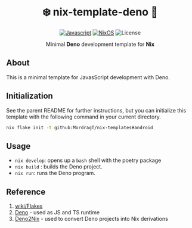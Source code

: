 <div align=center>

# ❄️ nix-template-deno 🦖

[![Javascript](https://img.shields.io/badge/Made_for-javascript-yellow.svg?logo=javascript&style=for-the-badge)](https://www.javascript.com/) [![NixOS](https://img.shields.io/badge/Flakes-Nix-informational.svg?logo=nixos&style=for-the-badge)](https://nixos.org) ![License](https://img.shields.io/github/license/mordragt/nix-templates?style=for-the-badge) 

Minimal **Deno** development template for **Nix**

</div>

## About

This is a minimal template for JavasScript development with Deno.

## Initialization

See the parent README for further instructions, but you can initialize this template
with the following command in your current directory.

```bash
nix flake init -t github:MordragT/nix-templates#android
```

## Usage

- `nix develop`: opens up a `bash` shell with the poetry package
- `nix build` : builds the Deno project.
- `nix run`: runs the Deno program.

## Reference

1. [wiki/Flakes](https://nixos.wiki/wiki/Flakes)
2. [Deno](https://deno.land/) - used as JS and TS runtime
3. [Deno2Nix](https://github.com/SnO2WMaN/deno2nix) - used to convert Deno projects into Nix derivations


